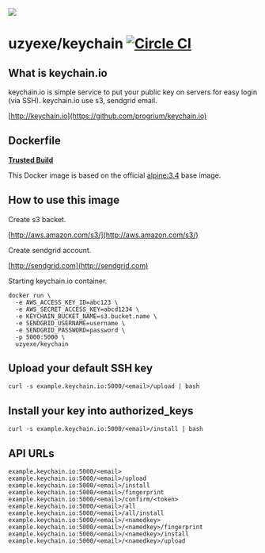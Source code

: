 [![](https://badge.imagelayers.io/uzyexe/keychain:latest.svg)](https://imagelayers.io/?images=uzyexe/keychain:latest 'Get your own badge on imagelayers.io')

# uzyexe/keychain [![Circle CI](https://circleci.com/gh/uzyexe/dockerfile-keychain.svg?style=svg)](https://circleci.com/gh/uzyexe/dockerfile-keychain)

## What is keychain.io

keychain.io is simple service to put your public key on servers for easy login (via SSH).
keychain.io use s3, sendgrid email.

[http://keychain.io](https://github.com/progrium/keychain.io)

## Dockerfile

[**Trusted Build**](https://hub.docker.com/r/uzyexe/keychain/)

This Docker image is based on the official [alpine:3.4](https://hub.docker.com/_/alpine/) base image.

## How to use this image

Create s3 backet.

[http://aws.amazon.com/s3/](http://aws.amazon.com/s3/)

Create sendgrid account.

[http://sendgrid.com](http://sendgrid.com)

Starting keychain.io container.

```
docker run \
  -e AWS_ACCESS_KEY_ID=abc123 \
  -e AWS_SECRET_ACCESS_KEY=abcd1234 \
  -e KEYCHAIN_BUCKET_NAME=s3.bucket.name \
  -e SENDGRID_USERNAME=username \
  -e SENDGRID_PASSWORD=password \
  -p 5000:5000 \
  uzyexe/keychain
```

## Upload your default SSH key

```
curl -s example.keychain.io:5000/<email>/upload | bash
```

## Install your key into authorized_keys

```
curl -s example.keychain.io:5000/<email>/install | bash
```

## API URLs

```
example.keychain.io:5000/<email>
example.keychain.io:5000/<email>/upload
example.keychain.io:5000/<email>/install
example.keychain.io:5000/<email>/fingerprint
example.keychain.io:5000/<email>/confirm/<token>
example.keychain.io:5000/<email>/all
example.keychain.io:5000/<email>/all/install
example.keychain.io:5000/<email>/<namedkey>
example.keychain.io:5000/<email>/<namedkey>/fingerprint
example.keychain.io:5000/<email>/<namedkey>/install
example.keychain.io:5000/<email>/<namedkey>/upload
```

